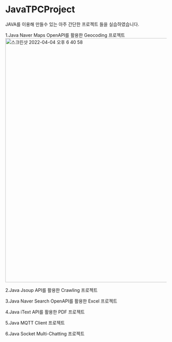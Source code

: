 # JavaTPCProject
JAVA를 이용해 만들수 있는 아주 간단한 프로젝트 들을 실습하였습니다. 

1.Java Naver Maps OpenAPI를 활용한 Geocoding 프로젝트
<img width="763" alt="스크린샷 2022-04-04 오후 6 40 58" src="https://user-images.githubusercontent.com/81157873/161518151-33d7cfa4-b7c3-4d64-be0f-7d9f86b0a73b.png">

2.Java Jsoup API를 활용한 Crawling 프로젝트

3.Java Naver Search OpenAPI를 활용한 Excel 프로젝트

4.Java iText API를 활용한 PDF 프로젝트

5.Java MQTT Client 프로젝트

6.Java Socket Multi-Chatting 프로젝트
